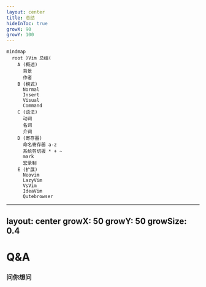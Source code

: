 ```yaml
---
layout: center
title: 总结
hideInToc: true
growX: 90
growY: 100
---
```



```mermaid {theme: 'dark', scale: 0.9}
mindmap
  root )Vim 总结(
    A (概述)
      背景
      作者
    B (模式)
      Normal
      Insert
      Visual
      Command
    C (语法)
      动词
      名词
      介词
    D (寄存器)
      命名寄存器 a-z
      系统剪切板 * + ~
      mark
      宏录制
    E (扩展)
      Neovim
      LazyVim
      VsVim
      IdeaVim
      Qutebrowser
```


---
layout: center
growX: 50
growY: 50
growSize: 0.4
---

# Q&A

### 问你想问

